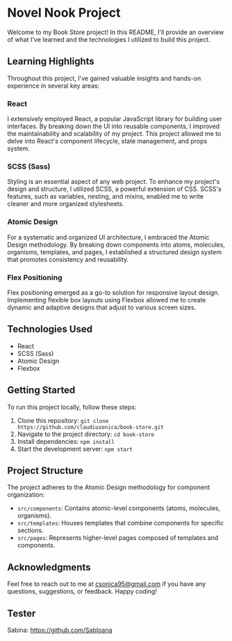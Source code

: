 # Novel Nook Project

Welcome to my Book Store project! In this README, I'll provide an overview of what I've learned and the technologies I utilized to build this project.

## Learning Highlights

Throughout this project, I've gained valuable insights and hands-on experience in several key areas:

### React

I extensively employed React, a popular JavaScript library for building user interfaces. By breaking down the UI into reusable components, I improved the maintainability and scalability of my project. This project allowed me to delve into React's component lifecycle, state management, and props system.

### SCSS (Sass)

Styling is an essential aspect of any web project. To enhance my project's design and structure, I utilized SCSS, a powerful extension of CSS. SCSS's features, such as variables, nesting, and mixins, enabled me to write cleaner and more organized stylesheets.

### Atomic Design

For a systematic and organized UI architecture, I embraced the Atomic Design methodology. By breaking down components into atoms, molecules, organisms, templates, and pages, I established a structured design system that promotes consistency and reusability.

### Flex Positioning

Flex positioning emerged as a go-to solution for responsive layout design. Implementing flexible box layouts using Flexbox allowed me to create dynamic and adaptive designs that adjust to various screen sizes.

## Technologies Used

- React
- SCSS (Sass)
- Atomic Design
- Flexbox

## Getting Started

To run this project locally, follow these steps:

1. Clone this repository: `git clone https://github.com/claudiusonica/book-store.git`
2. Navigate to the project directory: `cd book-store`
3. Install dependencies: `npm install`
4. Start the development server: `npm start`

## Project Structure

The project adheres to the Atomic Design methodology for component organization:

- `src/components`: Contains atomic-level components (atoms, molecules, organisms).
- `src/templates`: Houses templates that combine components for specific sections.
- `src/pages`: Represents higher-level pages composed of templates and components.

## Acknowledgments

Feel free to reach out to me at csonica95@gmail.com if you have any questions, suggestions, or feedback. Happy coding!

## Tester

Sabina: https://github.com/SabIoana
